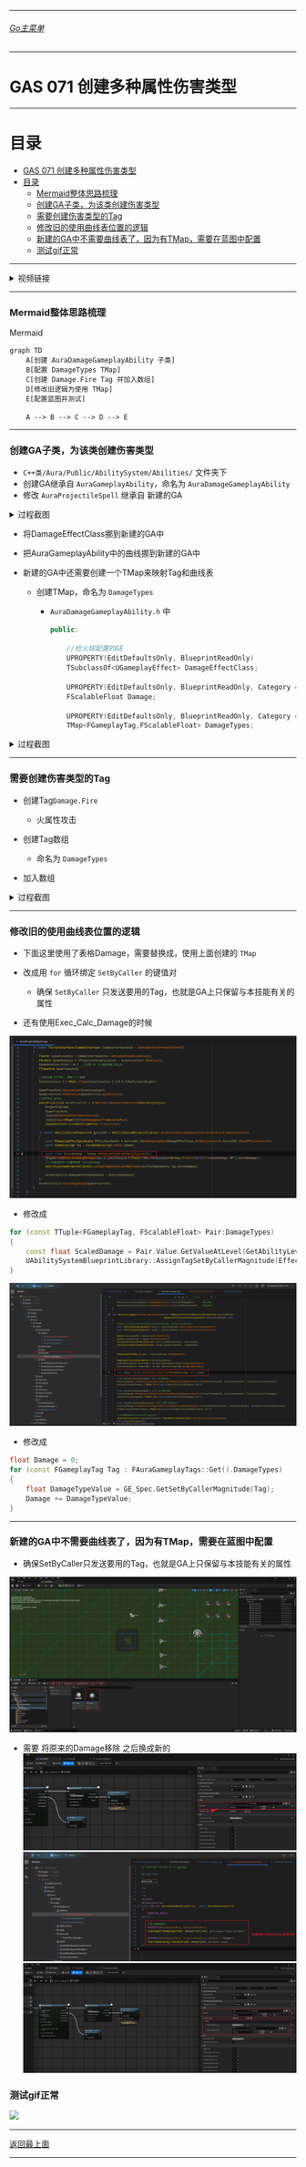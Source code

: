 ___________________________________________________________________________________________
###### [Go主菜单](../MainMenu.md)
___________________________________________________________________________________________

# GAS 071 创建多种属性伤害类型

___________________________________________________________________________________________

# 目录


- [GAS 071 创建多种属性伤害类型](#gas-071-创建多种属性伤害类型)
- [目录](#目录)
    - [Mermaid整体思路梳理](#mermaid整体思路梳理)
    - [创建GA子类，为该类创建伤害类型](#创建ga子类为该类创建伤害类型)
    - [需要创建伤害类型的Tag](#需要创建伤害类型的tag)
    - [修改旧的使用曲线表位置的逻辑](#修改旧的使用曲线表位置的逻辑)
    - [新建的GA中不需要曲线表了，因为有TMap，需要在蓝图中配置](#新建的ga中不需要曲线表了因为有tmap需要在蓝图中配置)
    - [测试gif正常](#测试gif正常)



___________________________________________________________________________________________

<details>
<summary>视频链接</summary>
[10. Damage Types_哔哩哔哩_bilibili](https://www.bilibili.com/video/BV1JD421E7yC?p=156&vd_source=9e1e64122d802b4f7ab37bd325a89e6c)

------

</details>

___________________________________________________________________________________________

### Mermaid整体思路梳理

Mermaid

```mermaid
graph TD
    A[创建 AuraDamageGameplayAbility 子类]
    B[配置 DamageTypes TMap]
    C[创建 Damage.Fire Tag 并加入数组]
    D[修改旧逻辑为使用 TMap]
    E[配置蓝图并测试]

    A --> B --> C --> D --> E

```



___________________________________________________________________________________________

### 创建GA子类，为该类创建伤害类型

- `C++类/Aura/Public/AbilitySystem/Abilities/` 文件夹下
- 创建GA继承自 `AuraGameplayAbility`，命名为 `AuraDamageGameplayAbility`
- 修改 `AuraProjectileSpell` 继承自 新建的GA

<details>
<summary>过程截图</summary>

>![](./Image/GAS_071/1.png)
>
>![](./Image/GAS_071/2.png)

------

</details>

- 将DamageEffectClass挪到新建的GA中

- 把AuraGameplayAbility中的曲线挪到新建的GA中

- 新建的GA中还需要创建一个TMap来映射Tag和曲线表

  - 创建TMap，命名为 `DamageTypes`

    - `AuraDamageGameplayAbility.h` 中
    
      ```CPP
      public:
          
          //给火球配置的GE
          UPROPERTY(EditDefaultsOnly, BlueprintReadOnly)
          TSubclassOf<UGameplayEffect> DamageEffectClass;
          
          UPROPERTY(EditDefaultsOnly, BlueprintReadOnly, Category = "Damage")
          FScalableFloat Damage;
      
          UPROPERTY(EditDefaultsOnly, BlueprintReadOnly, Category = "Damage")
          TMap<FGameplayTag,FScalableFloat> DamageTypes;
      ```

<details>
<summary>过程截图</summary>

>![](./Image/GAS_071/3.png)![](./Image/GAS_071/4.png)![](./Image/GAS_071/5.png)![](./Image/GAS_071/6.png)

------

</details>



------

### 需要创建伤害类型的Tag

- 创建Tag`Damage.Fire`
  - 火属性攻击
- 创建Tag数组

  - 命名为 `DamageTypes`
- 加入数组

<details>
<summary>过程截图</summary>

>![](./Image/GAS_071/7.png)![](./Image/GAS_071/8.png)

------

</details>




------

### 修改旧的使用曲线表位置的逻辑

- 下面这里使用了表格Damage，需要替换成，使用上面创建的 `TMap`
- 改成用 `for` 循环绑定 `SetByCaller` 的键值对
  - 确保 `SetByCaller` 只发送要用的Tag，也就是GA上只保留与本技能有关的属性

- 还有使用Exec_Calc_Damage的时候

![需要替换成使用上面创建的TMap](./Image/GAS_071/9.png)

- 修改成

```cpp
for (const TTuple<FGameplayTag, FScalableFloat> Pair:DamageTypes)
{
    const float ScaledDamage = Pair.Value.GetValueAtLevel(GetAbilityLevel());
    UAbilitySystemBlueprintLibrary::AssignTagSetByCallerMagnitude(EffectSpecHandle,Pair.Key,ScaledDamage);
}
```

![](./Image/GAS_071/10.png)

- 修改成

```cpp
float Damage = 0;
for (const FGameplayTag Tag : FAuraGameplayTags::Get().DamageTypes)
{
    float DamageTypeValue = GE_Spec.GetSetByCallerMagnitude(Tag);
    Damage += DamageTypeValue;
}
```



------

### 新建的GA中不需要曲线表了，因为有TMap，需要在蓝图中配置

- 确保SetByCaller只发送要用的Tag，也就是GA上只保留与本技能有关的属性

![](./Image/GAS_071/11.png)

- 需要 将原来的Damage移除 之后换成新的![](./Image/GAS_071/12.png)![](./Image/GAS_071/14.png)![](./Image/GAS_071/13.png)



### 测试gif正常

![](./Image/GAS_071/15.gif)


___________________________________________________________________________________________

[返回最上面](#Go主菜单)

___________________________________________________________________________________________
